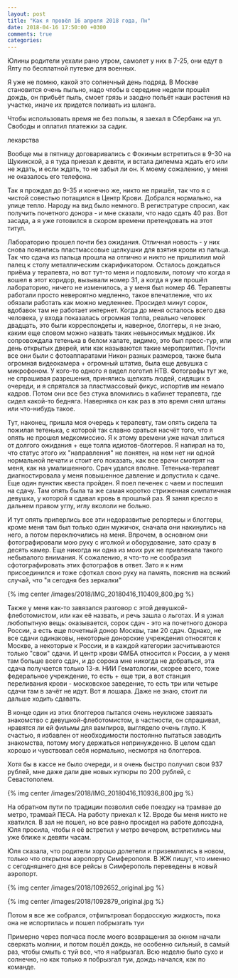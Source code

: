 ```yaml
---
layout: post
title: "Как я провёл 16 апреля 2018 года, Пн"
date: 2018-04-16 17:50:00 +0300
comments: true
categories: 
---
```

Юлины родители уехали рано утром, самолет у них в 7-25, они едут в Ялту по бесплатной путевке для военных.

Я уже не помню, какой это солнечный день подряд. В Москве становится очень пыльно, надо чтобы в середине недели прошёл дождь, он прибьёт пыль, смоет грязь и заодно польёт наши растения на участке, иначе их придется поливать из шланга.

Чтобы использовать время не без пользы, я заехал в Сбербанк на ул. Свободы и оплатил платежки за садик.

лекарства

Вообще мы в пятницу договаривались с Фокиным встретиться в 9-30 на Щукинской, а я туда приезал к девяти, и встала дилемма ждать его или не ждать, и если ждать, то не забыл ли он. К моему сожалению, у меня не оказалось его телефона.

Так я прождал до 9-35 и конечно же, никто не пришёл, так что я с чистой совестью потащился в Центр Крови. Добрался нормально, на улице тепло. Народу на вид было немного. В регистратуре спросил, как получить почетного донора - и мне сказали, что надо сдать 40 раз. Вот засада, а я уже готовился в скором времени претендовать на этот титул. 

Лабораторию прошел почти без ожидания. Отличная новость - у них снова появились пластмассовые щелкушки для взятия крови из пальца. Так что сдача из пальца прошла на отлично и никто не пришпилил мой палец к столу металлическим скарификатором. Осталось дождаться приёма у терапевта, но вот тут-то меня и подловили, потому что когда я вошел в этот коридор, вызывали номер 31, а когда я уже прошёл лабораторию, ничего не изменилось, а у меня был номер 46. Терапевты работали просто невероятно медленно, такое впечатление, что их обязали работать как можно медленнее. Просидел минут сорок, вдобавок там не работает интернет. Когда до меня осталось всего два человека, у входа показалась огромная толпа, реально человек двадцать, это были корреспондеты и, наверное, блоггеры, я не знаю, каким еще словом можно назвать таких невыносимых мудаков. Их сопровождала тетенька в белом халате, видимо, это был пресс-тур, или день открытых дверей, или как называются такие мероприятия. Почти все они были с фотоаппаратами Никон разных размеров, также была огромная видеокамера + огромный штатив, была еще девушка с микрофоном. У кого-то одного я видел логотип НТВ. Фотографы тут же, не спрашивая разрешения, принялись щелкать людей, сидящих в очереди, и я спрятался за пластмассовый фикус, испортив им немало кадров. Потом они все без стука вломились в кабинет терапевта, где сидел какой-то бедняга. Наверняка он как раз в это время снял штаны или что-нибудь такое.

Тут, наконец, пришла моя очередь к терапевту, там опять сидела та пожилая тетенька, с которой так славно сраться насчёт того, что я опять не прошел медкомиссию. Я к этому времени уже начал злиться от долгого ожидания + еще толпа идиотов-блоггеров. Я напирал на то, что статус этого их "направления" не понятен, на нем нет ни одной нормальной печати и стоит его показать, как все врачи смотрят на меня, как на умалишенного. Срач удался вполне. Тетенька-терапевт диагностировала у меня повышенное давление и допустила к сдаче. Еще один пунктик квеста пройден. Я поел печенек с чаем и поспешил на сдачу. Там опять была та же самая коротко стриженная симпатичная девушка, у которой я сдавал кровь в прошлый раз. Я занял кресло в дальнем правом углу, иглу вкололи не больно.

И тут опять приперлись все эти недоразвитые репортеры и блоггеры, кроме меня там был только один мужичок, сначала они накинулись на него, а потом переключились на меня. Впрочем, в основном они фотографировали мою руку с иголкой и оборудование, зато сразу в десять камер. Еще никогда ни одна из моих рук не привлекала такого небывалого внимания. К сожалению, я что-то не сообразил сфотографировать этих фотографов в ответ. Зато я к ним присоединился и тоже сфоткал свою руку на память, пояснив на всякий случай, что "я сегодня без зеркалки"

{% img center /images/2018/IMG_20180416_110409_800.jpg %}

Также у меня как-то завязался разговор с этой девушкой-флеботомистом, или как её назвать, и речь зашла о льготах. И я узнал любопытную вещь: оказывается, сорок сдач - это на почетного донора России, а есть еще почетный донор Москвы, там 20 сдач. Однако, не все сдачи одинаковы, некоторые донорские учреждения относятся к Москве, а некоторые к России, и в каждой категории засчитываются только "свои" сдачи. И центр крови ФМБА относится к России, а у меня там больше всего сдач, и до сорока мне никогда не добраться, эта сдача получается только 13-я. НИИ Гематологии, скорее всего, тоже федеральное учреждение, то есть + еще три, а вот станция переливания крови - московское заведение, то есть три или четыре сдачи там в зачёт не идут. Вот я лошара. Даже не знаю, стоит ли дальше ходить сдавать.

В конце один из этих блоггеров пытался очень неуклюже завязать знакомство с девушкой-флеботомистом, в частности, он спрашивал, нравятся ли ей фильмы для вампиров, выглядело очень глупо. К счастью, я избавлен от необходимости постоянно пытаться заводить знакомства, потому могу держаться непринужденно. В целом сдал хорошо и чувствовал себя нормально, несмотря на блоггеров.

Хотя бы в кассе не было очереди, и я очень быстро получил свои 937 рублей, мне даже дали две новых купюры по 200 рублей, с Севастополем.

{% img center /images/2018/IMG_20180416_110936_800.jpg %}

На обратном пути по традиции позволил себе поездку на трамвае до метро, трамвай ПЕСА. На работу приехал к 12. Вроде бы меня никто не хватился. В зал не пошел, но все равно просидел на работе допоздна, Юля просила, чтобы я её встретил у метро вечером, встретились мы  уже ближе к девяти часам.

Юля сказала, что родители хорошо долетели и приземлились в новом, только что открытом аэропорту Симферополя. В ЖЖ пишут, что именно с сегодняшнего дня все рейсы в Симферополь переведены в новый аэропорт.

{% img center /images/2018/1092652_original.jpg  %}

{% img center /images/2018/1092879_original.jpg  %}

Потом я все же собрался, отфильтровал бордосскую жидкость, пока она не испортилась и пошел побрызгать туи

Примерно через полчаса после моего возвращения за окном начали сверкать молнии, и потом пошёл дождь, не особенно сильный, в самый раз, чтобы смыть с туй все, что я набрызгал. Всю неделю было сухо и солнечно, но как только я побрызгал туи, дождь начался, как по команде.